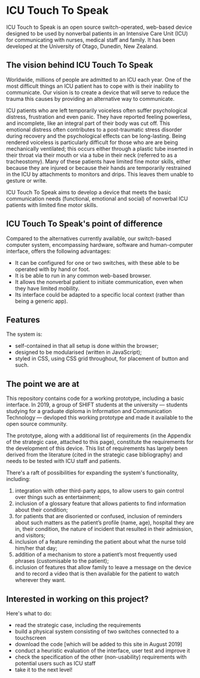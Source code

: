 ICU Touch To Speak
==================

ICU Touch to Speak is an open source switch-operated, web-based device designed to be used by nonverbal patients in an Intensive Care Unit (ICU) for communicating with nurses, medical staff and family. It has been developed at the University of Otago, Dunedin, New Zealand.   

## The vision behind ICU Touch To Speak
Worldwide, millions of people are admitted to an ICU each year. One of the most difficult things an ICU patient has to cope with is their inability to communicate. Our vision is to create a device that will serve to reduce the trauma this causes by providing an alternative way to communicate. 

ICU patients who are left temporarily voiceless often suffer psychological distress, frustration and even panic.  They have reported feeling powerless, and incomplete, like an integral part of their body was cut off. This emotional distress often contributes to a  post-traumatic stress disorder during recovery and the psychological effects can be long-lasting. Being rendered voiceless is particularly difficult for those who are are being mechanically ventilated; this occurs either through a plastic tube inserted in their throat via their mouth or via a tube in their neck (referred to as a tracheostomy). Many of these patients have limited fine motor skills, either because they are injured or because their hands are temporarily restrained in the ICU by attachments to monitors and drips. This leaves them unable to gesture or write.

ICU Touch To Speak aims to develop a device that meets the basic communication needs (functional, emotional and social) of nonverbal ICU patients with limited fine motor skills.

## ICU Touch To Speak's point of difference 
Compared to the alternatives currently available, our switch-based computer system, encompassing hardware, software and human-computer interface, offers the following advantages:
* It can be configured for one or two switches, with these able to be operated with by hand or foot.
* It is be able to run in any common web-based browser.
* It allows the nonverbal patient to initiate communication, even when they have limited mobility.
* Its interface could be adapted to a specific local context (rather than being a generic app). 

## Features
The system is:
* self-contained in that all setup is done within the browser;
* designed to be modularised (written in JavaScript);
* styled in CSS, using CSS grid throughout, for placement of button and such.

## The point we are at
This repository contains code for a working prototype, including a basic interface. In 2019, a group of SHIFT students at the university — students studying for a graduate diploma in Information and Communication Technology — devloped this working prototype and made it available to the open source community. 

The prototype, along with a additional list of requirements (in the Appendix of the strategic case, attached to this page), constitute the requirements for the development of this device. This list of requirements has largely been derived from the literature (cited in the strategic case bibliography) and needs to be tested with ICU staff and patients. 
 
There's a raft of possibilities for expanding the system's functionality, including:

1.	integration with other third-party apps, to allow users to gain control over things such as entertainment; 
2.	inclusion of a glossary feature that allows patients to find information about their condition;
3.	for patients that are disoriented or confused, inclusion of reminders about such matters as the patient’s profile (name, age), hospital they are in, their condition, the nature of incident that resulted in their admission, and visitors;
4.	inclusion of a feature reminding the patient about what the nurse told him/her that day;
5.	addition of a mechanism to store a patient’s most frequently used phrases (customisable to the patient);
6.	inclusion of features that allow family to leave a message on the device and to record a video that is then available for the patient to watch wherever they want.

## Interested in working on this project? 
Here's what to do:
* read the strategic case, including the requirements
* build a physical system consisting of two switches connected to a touchscreen
* download the code [which will be added to this site in August 2019]
* conduct a heuristic evaluation of the interface, user test and improve it
* check the specification of the other (non-usability) requirements with potential users such as ICU staff
* take it to the next level!

